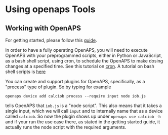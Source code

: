 # Using openaps Tools

## Working with OpenAPS

For getting started, please follow this [guide](https://github.com/openaps/openaps).

In order to have a fully operating OpenAPS, you will need to execute OpenAPS with your preprogrammed scripts, either in Python or JavaScript, as a bash shell script, using cron, to schedule the OpenAPS to make dosing changes at a specified time. See this tutorial on [cron](https://en.wikipedia.org/wiki/Cron). A tutorial on bash shell scripts is [here](http://tldp.org/HOWTO/Bash-Prog-Intro-HOWTO.html)

You can create and support plugins for OpenAPS, specifically, as a "process" type of plugin. So by typing for example 

`openaps device add calciob process --require input node iob.js` 

tells OpenAPS that `iob.js` is a "node script". This also means that it takes a single input, which we will call `input` and to internally name that as a device called `calciob`. So now the plugin shows up under `openaps use calciob -h` and if your run the use case there, as stated in the getting started guide, it actually runs the node script with the required arguments.